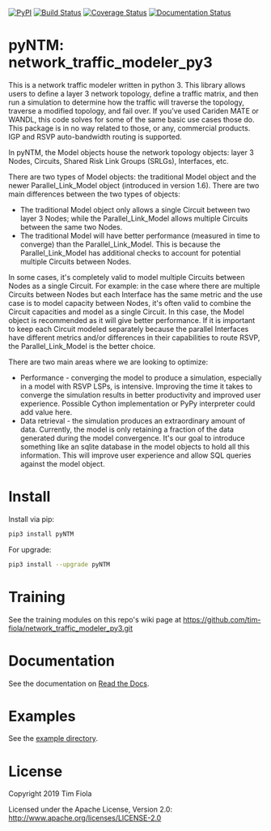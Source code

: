 
[![PyPI](https://img.shields.io/pypi/v/pyntm.svg)](https://pypi.python.org/pypi/pyNTM)
[![Build Status](https://travis-ci.org/tim-fiola/network_traffic_modeler_py3.svg?branch=master)](https://travis-ci.org/tim-fiola/network_traffic_modeler_py3)
[![Coverage Status](https://coveralls.io/repos/github/tim-fiola/network_traffic_modeler_py3/badge.svg?branch=master)](https://coveralls.io/github/tim-fiola/network_traffic_modeler_py3?branch=master)
[![Documentation Status](https://readthedocs.org/projects/pyntm/badge/?version=latest)](https://pyntm.readthedocs.io/en/latest/?badge=latest)


pyNTM: network_traffic_modeler_py3
==================================

This is a network traffic modeler written in python 3. This library allows users to define a layer 3 network topology, define a traffic matrix, and then run a simulation to determine how the traffic will traverse the topology, traverse a modified topology, and fail over. If you've used Cariden MATE or WANDL, this code solves for some of the same basic use cases those do.  This package is in no way related to those, or any, commercial products.  IGP and RSVP auto-bandwidth routing is supported. 

In pyNTM, the Model objects house the network topology objects: layer 3 Nodes, Circuits, Shared Risk Link Groups (SRLGs), Interfaces, etc.

There are two types of Model objects: the traditional Model object and the newer Parallel_Link_Model object (introduced in version 1.6).  There are two main differences between the two types of objects:
- The traditional Model object only allows a single Circuit between two layer 3 Nodes; while the Parallel_Link_Model allows multiple Circuits between the same two Nodes.
- The traditional Model will have better performance (measured in time to converge) than the Parallel_Link_Model.  This is because the Parallel_Link_Model has additional checks to account for potential multiple Circuits between Nodes.

In some cases, it's completely valid to model multiple Circuits between Nodes as a single Circuit.  For example: in the case where there are multiple Circuits between Nodes but each Interface has the same metric and the use case is to model capacity between Nodes, it's often valid to combine the Circuit capacities and model as a single Circuit.  In this case, the Model object is recommended as it will give better performance.
If it is important to keep each Circuit modeled separately because the parallel Interfaces have different metrics and/or differences in their capabilities to route RSVP, the Parallel_Link_Model is the better choice.
 

There are two main areas where we are looking to optimize:
- Performance - converging the model to produce a simulation, especially in a model with RSVP LSPs, is intensive.  Improving the time it takes to converge the simulation results in better productivity and improved user experience.  Possible Cython implementation or PyPy interpreter could add value here.
- Data retrieval - the simulation produces an extraordinary amount of data.  Currently, the model is only retaining a fraction of the data generated during the model convergence.  It's our goal to introduce something like an sqlite database in the model objects to hold all this information.  This will improve user experience and allow SQL queries against the model object.


Install
=======

Install via pip:
```bash
pip3 install pyNTM
```

For upgrade:
```bash
pip3 install --upgrade pyNTM
```

Training
=========
See the training modules on this repo's wiki page at https://github.com/tim-fiola/network_traffic_modeler_py3.git


Documentation
=============

See the documentation on [Read the Docs](http://pyntm.readthedocs.org).


Examples
========

See the [example directory](https://github.com/tim-fiola/network_traffic_modeler_py3/blob/master/examples).


License
=======

Copyright 2019 Tim Fiola

Licensed under the Apache License, Version 2.0: http://www.apache.org/licenses/LICENSE-2.0
